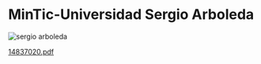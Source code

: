 # MinTic-Universidad Sergio Arboleda
![sergio arboleda](https://user-images.githubusercontent.com/85587286/184520168-a1a7f3eb-6c4c-458c-b1ea-170ae6343cac.png)

[14837020.pdf](https://github.com/elkinguerrero007/MinTic/files/9465541/14837020.pdf)
